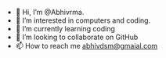 - 👋 Hi, I’m @Abhivrma.
- 👀 I’m interested in computers and coding.
- 🌱 I’m currently learning coding
- 💞️ I’m looking to collaborate on GitHub
- 📫 How to reach me abhivdsm@gmaial.com
<!---
Abhivrma/Abhivrma is a ✨ special ✨ repository because its `README.md` (this file) appears on your GitHub profile.
You can click the Preview link to take a look at your changes.
--->
